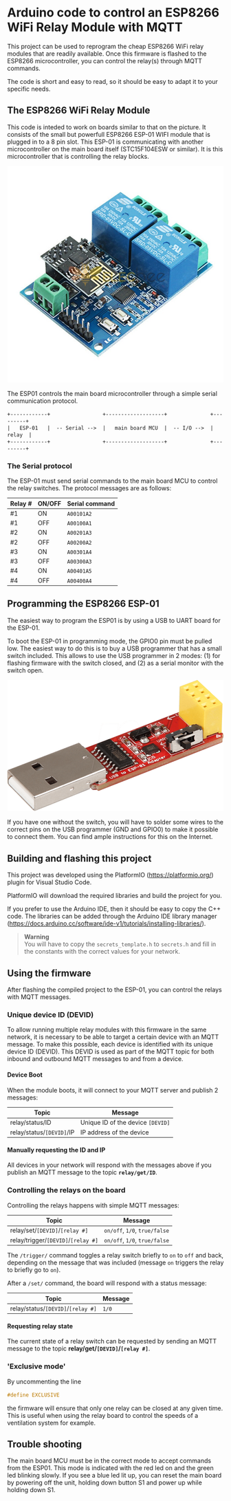 # Arduino code to control an ESP8266 WiFi Relay Module with MQTT

This project can be used to reprogram the cheap ESP8266 WiFi relay modules that are readily available.
Once this firmware is flashed to the ESP8266 microcontroller, you can control the relay(s) through MQTT commands.

The code is short and easy to read, so it should be easy to adapt it to your specific needs.

## The ESP8266 WiFi Relay Module

This code is inteded to work on boards similar to that on the picture.  It consists of the small but powerfull ESP8266 ESP-01 WIFI module that is plugged in to a 8 pin slot.  This ESP-01 is communicating with another microcontroller on the main board itself (STC15F104ESW or similar).  It is this microcontroller that is controlling the relay blocks.

![The board](images/relay_esp_board.jpeg)

The ESP01 controls the main board microcontroller through a simple serial communication protocol.

```
+------------+                 +-------------------+              +---------+
|   ESP-01   |  -- Serial -->  |   main board MCU  |  -- I/O -->  |  relay  |   
+------------+                 +-------------------+              +---------+
```

### The Serial protocol

The ESP-01 must send serial commands to the main board MCU to control the relay switches.  The protocol messages are as follows:

| Relay # | ON/OFF | Serial command     |
| ----    | ----   | ----------------   |
| #1      | ON     | `A00101A2`         |
| #1      | OFF    | `A00100A1`         |
| #2      | ON     | `A00201A3`         |
| #2      | OFF    | `A00200A2`         |
| #3      | ON     | `A00301A4`         |
| #3      | OFF    | `A00300A3`         |
| #4      | ON     | `A00401A5`         |
| #4      | OFF    | `A00400A4`         |


## Programming the ESP8266 ESP-01

The easiest way to program the ESP01 is by using a USB to UART board for the ESP-01.

To boot the ESP-01 in programming mode, the GPIO0 pin must be pulled low.  The easiest way to do this is to buy a USB programmer that has a small switch included. This allows to use the USB programmer in 2 modes: (1) for flashing firmware with the switch closed, and (2) as a serial monitor with the switch open.

![USB programmer](images/esp_usb_programmer.png)

If you have one without the switch, you will have to solder some wires to the correct pins on the USB programmer (GND and GPIO0) to make it possible to connect them. You can find ample instructions for this on the Internet.

## Building and flashing this project

This project was developed using the PlatformIO (https://platformio.org/) plugin for Visual Studio Code.

PlatformIO will download the required libraries and build the project for you.

If you prefer to use the Arduino IDE, then it should be easy to copy the C++ code.  The libraries can be added through the Arduino IDE library manager (https://docs.arduino.cc/software/ide-v1/tutorials/installing-libraries/).

> **Warning**   
> You will have to copy the `secrets_template.h` to `secrets.h` and fill in the constants with the correct values for your network.  

## Using the firmware

After flashing the compiled project to the ESP-01, you can control the relays with MQTT messages. 

### Unique device ID (DEVID)

To allow running multiple relay modules with this firmware in the same network, it is necessary to be able to target a certain device with an MQTT message.  To make this possible, each device is identified with its unique device ID (DEVID).   This DEVID is used as part of the MQTT topic for both inbound and outbound MQTT messages to and from a device.

#### Device Boot 

When the module boots, it will connect to your MQTT server and publish 2 messages:

| Topic                      | Message                                        |
| -----                      | -------                                        |
| relay/status/ID            | Unique ID of the device `[DEVID]`              |
| relay/status/`[DEVID]`/IP  | IP address of the device                       | 

#### Manually requesting the ID and IP 

All devices in your network will respond with the messages above if you publish an MQTT message to the topic **`relay/get/ID`**.

### Controlling the relays on the board

Controlling the relays happens with simple MQTT messages:

| Topic                               | Message                                        |
| -----                               | -------                                        |
| relay/set/`[DEVID]`/`[relay #]`     | `on/off`, `1/0`, `true/false`                  |
| relay/trigger/`[DEVID]`/`[relay #]` |  `on/off`, `1/0`, `true/false`                 | 


The `/trigger/` command toggles a relay switch briefly to `on` to `off` and back, depending on the message that was included (message `on` triggers the relay to briefly go to `on`).

After a `/set/` command, the board will respond with a status message:

| Topic                                  | Message                                        |
| -----                                  | -------                                        |
| relay/status/`[DEVID]`/`[relay #]`     | `1/0`                                          |

#### Requesting relay state 

The current state of a relay switch can be requested by sending an MQTT message to the topic **relay/get/`[DEVID]`/`[relay #]`**.


### 'Exclusive mode'

By uncommenting the line
```C
#define EXCLUSIVE
```
the firmware will ensure that only one relay can be closed at any given time.  This is useful when using the relay board to control the speeds of a ventilation system for example.

## Trouble shooting

The main board MCU must be in the correct mode to accept commands from the ESP01.  This mode is indicated with the red led on and the green led blinking slowly.  If you see a blue led lit up, you can reset the main board by powering off the unit, holding down button S1 and power up while holding down S1.


